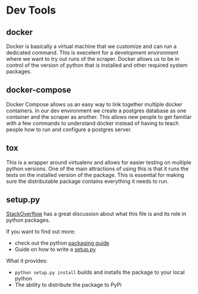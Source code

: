 # Dev Tools

## docker
Docker is basically a virtual machine that we customize and can run a dedicated command. This is execelent for a development environment where we want to try out runs of the scraper. Docker allows us to be in control of the version of python that is installed and other required system packages.

## docker-compose
Docker Compose allows us an easy way to link together multiple docker containers. In our dev environment we create a postgres database as one container and the scraper as another. This allows new people to get familiar with a few commands to understand docker instead of having to teach people how to run and configure a postgres server.

## tox
This is a wrapper around virtualenv and allows for easier testing on multiple python versions. One of the main attractions of using this is that it runs the tests on the installed version of the package. This is essential for making sure the distributable package contains everything it needs to run.

## setup.py
[StackOverflow](https://stackoverflow.com/questions/1471994/what-is-setup-py) has a great discussion about what this file is and its role in python packages.

If you want to find out more:
- check out the python [packaging guide](https://packaging.python.org/)
- Guide on how to write a [setup.py](https://docs.python.org/3.7/distutils/setupscript.html)

What it provides:
- `python setup.py install` builds and installs the package to your local python
- The ability to distribute the package to PyPi
